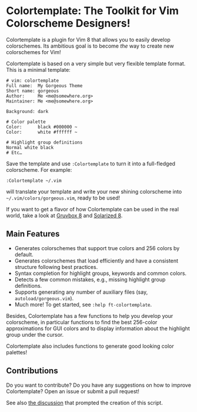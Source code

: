 # Colortemplate: The Toolkit for Vim Colorscheme Designers!

Colortemplate is a plugin for Vim 8 that allows you to easily develop
colorschemes. Its ambitious goal is to become *the* way to create new
colorschemes for Vim!

Colortemplate is based on a very simple but very flexible template format.
This is a minimal template:

```
# vim: colortemplate
Full name:  My Gorgeous Theme
Short name: gorgeous
Author:     Me <me@somewhere.org>
Maintainer: Me <me@somewhere.org>

Background: dark

# Color palette
Color:      black #000000 ~
Color:      white #ffffff ~

# Highlight group definitions
Normal white black
# Etc…
```

Save the template and use `:Colortemplate` to turn it into a full-fledged
colorscheme. For example:

```vim
:Colortemplate ~/.vim
```

will translate your template and write your new shining colorscheme into
`~/.vim/colors/gorgeous.vim`, ready to be used!

If you want to get a flavor of how Colortemplate can be used in the real world,
take a look at [Gruvbox 8](https://github.com/lifepillar/vim-gruvbox8) and
[Solarized 8](https://github.com/lifepillar/vim-solarized8).

## Main Features

- Generates colorschemes that support true colors and 256 colors by default.
- Generates colorschemes that load efficiently and have a consistent structure
  following best practices.
- Syntax completion for highlight groups, keywords and common colors.
- Detects a few common mistakes, e.g., missing highlight group definitions.
- Supports generating any number of auxiliary files (say,
  `autoload/gorgeous.vim`).
- Much more! To get started, see `:help ft-colortemplate`.

Besides, Colortemplate has a few functions to help you develop your colorscheme,
in particular functions to find the best 256-color approximations for GUI colors
and to display information about the highlight group under the cursor.

Colortemplate also includes functions to generate good looking color palettes!


## Contributions

Do you want to contribute? Do you have any suggestions on how to improve
Colortemplate? Open an issue or submit a pull request!

See also [the discussion](https://github.com/vim/vim/issues/1665) that prompted
the creation of this script.

